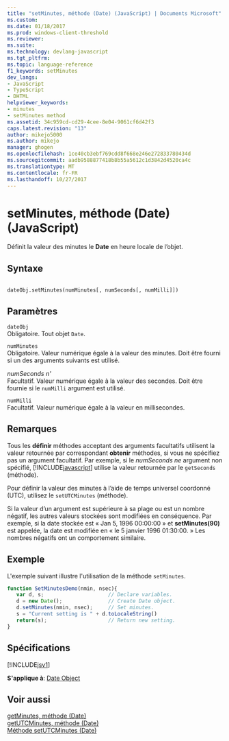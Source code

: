 ```yaml
---
title: "setMinutes, méthode (Date) (JavaScript) | Documents Microsoft"
ms.custom: 
ms.date: 01/18/2017
ms.prod: windows-client-threshold
ms.reviewer: 
ms.suite: 
ms.technology: devlang-javascript
ms.tgt_pltfrm: 
ms.topic: language-reference
f1_keywords: setMinutes
dev_langs:
- JavaScript
- TypeScript
- DHTML
helpviewer_keywords:
- minutes
- setMinutes method
ms.assetid: 34c959cd-cd29-4cee-8e04-9061cf6d42f3
caps.latest.revision: "13"
author: mikejo5000
ms.author: mikejo
manager: ghogen
ms.openlocfilehash: 1ce40cb3ebf769cdd8f668e246e272833780434d
ms.sourcegitcommit: aadb9588877418b8b55a5612c1d3842d4520ca4c
ms.translationtype: MT
ms.contentlocale: fr-FR
ms.lasthandoff: 10/27/2017
---
```

# <a name="setminutes-method-date-javascript"></a>setMinutes, méthode (Date) (JavaScript)
Définit la valeur des minutes le **Date** en heure locale de l’objet.  
  
## <a name="syntax"></a>Syntaxe  
  
```  
  
dateObj.setMinutes(numMinutes[, numSeconds[, numMilli]])   
```  
  
## <a name="parameters"></a>Paramètres  
 `dateObj`  
 Obligatoire. Tout objet `Date`.  
  
 `numMinutes`  
 Obligatoire. Valeur numérique égale à la valeur des minutes. Doit être fourni si un des arguments suivants est utilisé.  
  
 *numSeconds n'*  
 Facultatif. Valeur numérique égale à la valeur des secondes. Doit être fournie si le `numMilli` argument est utilisé.  
  
 `numMilli`  
 Facultatif. Valeur numérique égale à la valeur en millisecondes.  
  
## <a name="remarks"></a>Remarques  
 Tous les **définir** méthodes acceptant des arguments facultatifs utilisent la valeur retournée par correspondant **obtenir** méthodes, si vous ne spécifiez pas un argument facultatif. Par exemple, si le *numSeconds ne* argument non spécifié, [!INCLUDE[javascript](../../javascript/includes/javascript-md.md)] utilise la valeur retournée par le `getSeconds` (méthode).  
  
 Pour définir la valeur des minutes à l’aide de temps universel coordonné (UTC), utilisez le `setUTCMinutes` (méthode).  
  
 Si la valeur d’un argument est supérieure à sa plage ou est un nombre négatif, les autres valeurs stockées sont modifiées en conséquence. Par exemple, si la date stockée est « Jan 5, 1996 00:00:00 » et **setMinutes(90)** est appelée, la date est modifiée en « le 5 janvier 1996 01:30:00. » Les nombres négatifs ont un comportement similaire.  
  
## <a name="example"></a>Exemple  
 L'exemple suivant illustre l'utilisation de la méthode `setMinutes`.  
  
```JavaScript  
function SetMinutesDemo(nmin, nsec){  
   var d, s;                     // Declare variables.  
   d = new Date();               // Create Date object.  
   d.setMinutes(nmin, nsec);     // Set minutes.  
   s = "Current setting is " + d.toLocaleString()   
   return(s);                    // Return new setting.  
}  
```  
  
## <a name="requirements"></a>Spécifications  
 [!INCLUDE[jsv1](../../javascript/misc/includes/jsv1-md.md)]  
  
 **S'applique à**: [Date Object](../../javascript/reference/date-object-javascript.md)  
  
## <a name="see-also"></a>Voir aussi  
 [getMinutes, méthode (Date)](../../javascript/reference/getminutes-method-date-javascript.md)   
 [getUTCMinutes, méthode (Date)](../../javascript/reference/getutcminutes-method-date-javascript.md)   
 [Méthode setUTCMinutes (Date)](../../javascript/reference/setutcminutes-method-date-javascript.md)